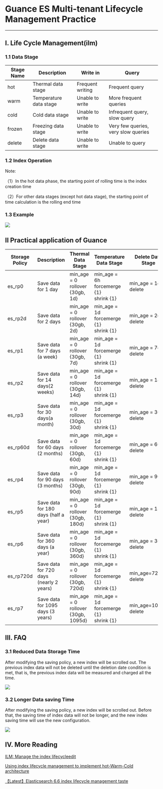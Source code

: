 # Guance ES Multi-tenant Lifecycle Management Practice
---


## I. Life Cycle Management(ilm) 


### 1.1 Data Stage
| **Stage Name** | **Description** | **Write in** | **Query** |
| --- | --- | --- | --- |
| hot | Thermal data stage | Frequent writing | Frequent query |
| warm | Temperature data stage | Unable to write | More frequent queries |
| cold | Cold data stage | Unable to write | Infrequent query, slow query |
| frozen | Freezing data stage | Unable to write | Very few queries, very slow queries |
| delete | Delete data stage | Unable to write | Unable to query |


### 1.2 Index Operation

Note:

（1）In the hot data phase, the starting point of rolling time is the index creation time

（2）For other data stages (except hot data stage), the starting point of time calculation is the rolling end time

### 1.3 Example

![](../img/es-1.png)

## II Practical application of Guance


| **Storage Policy** | **Description** | **Thermal Data Stage** | **Temperature Data Stage** | **Delete Data Stage** |
| --- | --- | --- | --- | --- |
| es_rp0 | Save data for 1 day | min_age = 0<br />rollover {30gb, 1d}  | min_age = 6h<br />forcemerge {1}<br />shrink {1} | min_age = 1d <br />delete |
| es_rp2d | Save data for 2 days | min_age = 0<br />rollover {30gb, 2d} | min_age = 1d<br />forcemerge {1}<br />shrink {1} | min_age = 2d <br />delete |
| es_rp1 | Save data for 7 days (a week) | min_age = 0<br />rollover {30gb, 7d}  | min_age = 1d<br />forcemerge {1}<br />shrink {1} | min_age = 7d <br />delete |
| es_rp2 | Save data for 14 days(2 weeks) | min_age = 0<br />rollover {30gb, 14d} | min_age = 1d<br />forcemerge {1}<br />shrink {1} | min_age = 14d <br />delete |
| es_rp3 | Save data for 30 days(a month) | min_age = 0<br />rollover {30gb, 30d} | min_age = 1d<br />forcemerge {1}<br />shrink {1} | min_age = 30d <br />delete |
| es_rp60d | Save data for 60 days (2 months) | min_age = 0<br />rollover {30gb, 60d} | min_age = 1d<br />forcemerge {1}<br />shrink {1} | min_age = 60d <br />delete |
| es_rp4 | Save data for 90 days (3 months) | min_age = 0<br />rollover {30gb, 90d} | min_age = 1d<br />forcemerge {1}<br />shrink {1} | min_age = 90d <br />delete |
| es_rp5 | Save data for 180 days (half a year) | min_age = 0<br />rollover {30gb, 180d} | min_age = 1d<br />forcemerge {1}<br />shrink {1} | min_age = 180d <br />delete |
| es_rp6 | Save data for 360 days (a year) | min_age = 0<br />rollover {30gb, 360d} | min_age = 1d<br />forcemerge {1}<br />shrink {1} | min_age = 360d <br />delete |
| es_rp720d | Save data for 720 days (nearly 2 years) | min_age = 0<br />rollover {30gb, 720d} | min_age = 1d<br />forcemerge {1}<br />shrink {1} | min_age=720d <br />delete |
| es_rp7 | Save data for 1095 days (3 years) | min_age = 0<br />rollover {30gb, 1095d} | min_age = 1d<br />forcemerge {1}<br />shrink {1} | min_age=1095d <br />delete |


## III. FAQ

### 3.1 Reduced Data Storage Time

After modifying the saving policy, a new index will be scrolled out. The previous index data will not be deleted until the deletion date condition is met, that is, the previous index data will be measured and charged all the time.

![](../img/image.png)

### 3.2 Longer Data saving Time

After modifying the saving policy, a new index will be scrolled out. Before that, the saving time of index data will not be longer, and the new index saving time will use the new configuration.

![](../img/image_0.png)

## IV. More Reading

[ILM: Manage the index lifecycleedit](https://www.elastic.co/guide/en/elasticsearch/reference/current/index-lifecycle-management.html)

[Using index lifecycle management to implement hot-Warm-Cold architecture](https://www.elastic.co/cn/blog/implementing-hot-warm-cold-in-elasticsearch-with-index-lifecycle-management)

[【Latest】Elasticsearch 6.6 index lifecycle management taste](https://elasticsearch.cn/article/6358)

